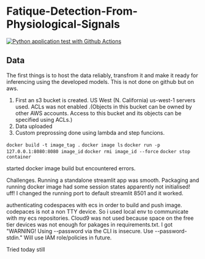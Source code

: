 # Fatique-Detection-From-Physiological-Signals

[![Python application test with Github Actions](https://github.com/el-dAna/Fatique-Detection-From-Physiological-Signals/actions/workflows/main.yml/badge.svg)](https://github.com/el-dAna/Fatique-Detection-From-Physiological-Signals/actions/workflows/main.yml)

## Data
The  first things is to host the data reliably, transfrom it and make it ready for inferencing using the developed models. This is not done on github but on aws.
1. First an s3 bucket is created. US West (N. California) us-west-1 servers used.
ACLs was not enabled .(Objects in this bucket can be owned by other AWS accounts. Access to this bucket and its objects can be specified using ACLs.)
2. Data uploaded
3. Custom preprossing done using lambda and step funcions.

`docker build -t image_tag .`
`docker image ls`
`docker run -p 127.0.0.1:8080:8080 image_id`
`docker rmi image_id --force`
`docker stop container`

started docker image build but encountered errors. 


Challenges.
Running a standalone streamlit app was smooth. Packaging and running docker image had some session states apparently not initialised! uff! I changed the running port to default streamlit 8501 and it worked. 

authenticating codespaces with ecs in order to build and push image. codepaces is not a non TTY device. So i used local env to communicate with my ecs repositories. Cloud9 was not used because space on the free tier devices was not enough for pakages in requirements.txt. I got "WARNING! Using --password via the CLI is insecure. Use --password-stdin." Will use IAM role/policies in future. 

Tried today still